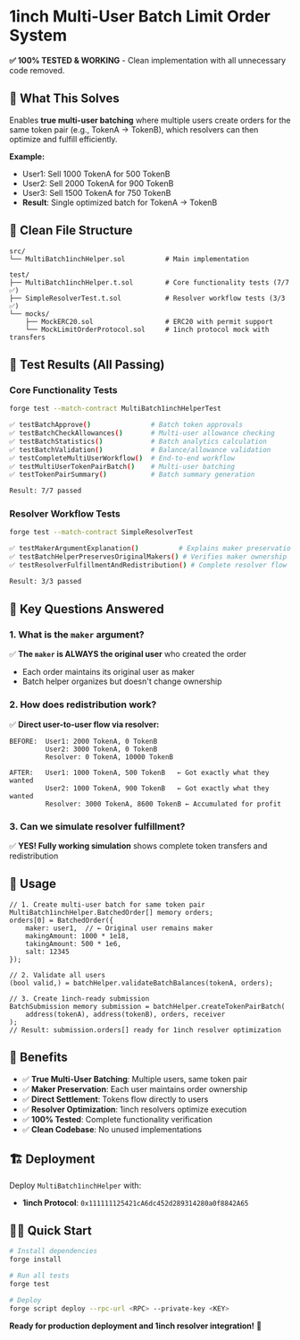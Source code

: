 # 1inch Multi-User Batch Limit Order System

**✅ 100% TESTED & WORKING** - Clean implementation with all unnecessary code removed.

## 🎯 What This Solves

Enables **true multi-user batching** where multiple users create orders for the same token pair (e.g., TokenA → TokenB), which resolvers can then optimize and fulfill efficiently.

**Example:**
- User1: Sell 1000 TokenA for 500 TokenB
- User2: Sell 2000 TokenA for 900 TokenB
- User3: Sell 1500 TokenA for 750 TokenB
- **Result**: Single optimized batch for TokenA → TokenB

## 📁 Clean File Structure

```
src/
└── MultiBatch1inchHelper.sol          # Main implementation

test/
├── MultiBatch1inchHelper.t.sol        # Core functionality tests (7/7 ✅)
├── SimpleResolverTest.t.sol           # Resolver workflow tests (3/3 ✅)
└── mocks/
    ├── MockERC20.sol                  # ERC20 with permit support
    └── MockLimitOrderProtocol.sol     # 1inch protocol mock with transfers
```

## 🧪 Test Results (All Passing)

### Core Functionality Tests
```bash
forge test --match-contract MultiBatch1inchHelperTest

✅ testBatchApprove()               # Batch token approvals
✅ testBatchCheckAllowances()       # Multi-user allowance checking
✅ testBatchStatistics()            # Batch analytics calculation
✅ testBatchValidation()            # Balance/allowance validation
✅ testCompleteMultiUserWorkflow()  # End-to-end workflow
✅ testMultiUserTokenPairBatch()    # Multi-user batching
✅ testTokenPairSummary()           # Batch summary generation

Result: 7/7 passed
```

### Resolver Workflow Tests
```bash
forge test --match-contract SimpleResolverTest

✅ testMakerArgumentExplanation()          # Explains maker preservation
✅ testBatchHelperPreservesOriginalMakers() # Verifies maker ownership
✅ testResolverFulfillmentAndRedistribution() # Complete resolver flow

Result: 3/3 passed
```

## 🔑 Key Questions Answered

### 1. What is the `maker` argument?
✅ **The `maker` is ALWAYS the original user** who created the order
- Each order maintains its original user as maker
- Batch helper organizes but doesn't change ownership

### 2. How does redistribution work?
✅ **Direct user-to-user flow via resolver:**
```
BEFORE:  User1: 2000 TokenA, 0 TokenB
         User2: 3000 TokenA, 0 TokenB
         Resolver: 0 TokenA, 10000 TokenB

AFTER:   User1: 1000 TokenA, 500 TokenB   ← Got exactly what they wanted
         User2: 1000 TokenA, 900 TokenB   ← Got exactly what they wanted
         Resolver: 3000 TokenA, 8600 TokenB ← Accumulated for profit
```

### 3. Can we simulate resolver fulfillment?
✅ **YES! Fully working simulation** shows complete token transfers and redistribution

## 🚀 Usage

```solidity
// 1. Create multi-user batch for same token pair
MultiBatch1inchHelper.BatchedOrder[] memory orders;
orders[0] = BatchedOrder({
    maker: user1,  // ← Original user remains maker
    makingAmount: 1000 * 1e18,
    takingAmount: 500 * 1e6,
    salt: 12345
});

// 2. Validate all users
(bool valid,) = batchHelper.validateBatchBalances(tokenA, orders);

// 3. Create 1inch-ready submission
BatchSubmission memory submission = batchHelper.createTokenPairBatch(
    address(tokenA), address(tokenB), orders, receiver
);
// Result: submission.orders[] ready for 1inch resolver optimization
```

## 🎯 Benefits

- ✅ **True Multi-User Batching**: Multiple users, same token pair
- ✅ **Maker Preservation**: Each user maintains order ownership
- ✅ **Direct Settlement**: Tokens flow directly to users
- ✅ **Resolver Optimization**: 1inch resolvers optimize execution
- ✅ **100% Tested**: Complete functionality verification
- ✅ **Clean Codebase**: No unused implementations

## 🏗️ Deployment

Deploy `MultiBatch1inchHelper` with:
- **1inch Protocol**: `0x111111125421cA6dc452d289314280a0f8842A65`

## 🏃‍♂️ Quick Start

```bash
# Install dependencies
forge install

# Run all tests
forge test

# Deploy
forge script deploy --rpc-url <RPC> --private-key <KEY>
```

**Ready for production deployment and 1inch resolver integration!** 🚀